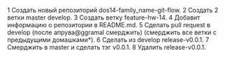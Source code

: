1 Создать новый репозиторий dos14-family_name-git-flow.
2 Создать 2 ветки master develop.
3 Cоздать ветку feature-hw-14.
4 Добавит информацию о репозитории в README.md.
5 Сделать pull request в develop (после апрува@ggramal смерджить) (cмерджить все ветки с предыдущими домашками*).
6 Сделать из develop release-v0.0.1.
7 Cмерджить в master и сделать тэг v0.0.1.
8 Удалить release-v0.0.1.
